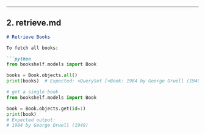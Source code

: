 
---

## 2. **retrieve.md**
```markdown
# Retrieve Books

To fetch all books:

```python
from bookshelf.models import Book

books = Book.objects.all()
print(books)  # Expected: <QuerySet [<Book: 1984 by George Orwell (1949)>]>

# get a single book
from bookshelf.models import Book

book = Book.objects.get(id=1)
print(book)
# Expected output:
# 1984 by George Orwell (1949)